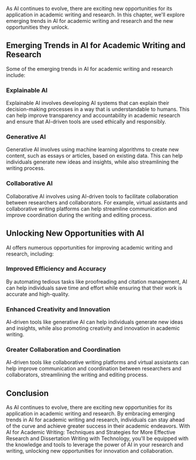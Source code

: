 
As AI continues to evolve, there are exciting new opportunities for its application in academic writing and research. In this chapter, we'll explore emerging trends in AI for academic writing and research and the new opportunities they unlock.

Emerging Trends in AI for Academic Writing and Research
-------------------------------------------------------

Some of the emerging trends in AI for academic writing and research include:

### Explainable AI

Explainable AI involves developing AI systems that can explain their decision-making processes in a way that is understandable to humans. This can help improve transparency and accountability in academic research and ensure that AI-driven tools are used ethically and responsibly.

### Generative AI

Generative AI involves using machine learning algorithms to create new content, such as essays or articles, based on existing data. This can help individuals generate new ideas and insights, while also streamlining the writing process.

### Collaborative AI

Collaborative AI involves using AI-driven tools to facilitate collaboration between researchers and collaborators. For example, virtual assistants and collaborative writing platforms can help streamline communication and improve coordination during the writing and editing process.

Unlocking New Opportunities with AI
-----------------------------------

AI offers numerous opportunities for improving academic writing and research, including:

### Improved Efficiency and Accuracy

By automating tedious tasks like proofreading and citation management, AI can help individuals save time and effort while ensuring that their work is accurate and high-quality.

### Enhanced Creativity and Innovation

AI-driven tools like generative AI can help individuals generate new ideas and insights, while also promoting creativity and innovation in academic writing.

### Greater Collaboration and Coordination

AI-driven tools like collaborative writing platforms and virtual assistants can help improve communication and coordination between researchers and collaborators, streamlining the writing and editing process.

Conclusion
----------

As AI continues to evolve, there are exciting new opportunities for its application in academic writing and research. By embracing emerging trends in AI for academic writing and research, individuals can stay ahead of the curve and achieve greater success in their academic endeavors. With AI for Academic Writing: Techniques and Strategies for More Effective Research and Dissertation Writing with Technology, you'll be equipped with the knowledge and tools to leverage the power of AI in your research and writing, unlocking new opportunities for innovation and collaboration.
